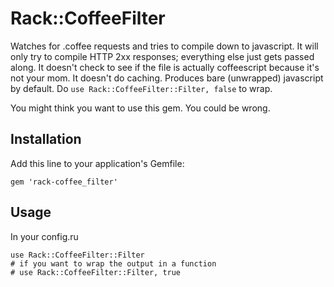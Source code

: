 # Rack::CoffeeFilter

Watches for .coffee requests and tries to compile down to javascript. It will only try to compile HTTP 2xx responses; everything else just gets passed along. It doesn't check to see if the file is actually coffeescript because it's not your mom. It doesn't do caching. Produces bare (unwrapped) javascript by default. Do `use Rack::CoffeeFilter::Filter, false` to wrap.

You might think you want to use this gem. You could be wrong.

## Installation

Add this line to your application's Gemfile:

    gem 'rack-coffee_filter'

## Usage


In your config.ru

    use Rack::CoffeeFilter::Filter
    # if you want to wrap the output in a function
    # use Rack::CoffeeFilter::Filter, true
